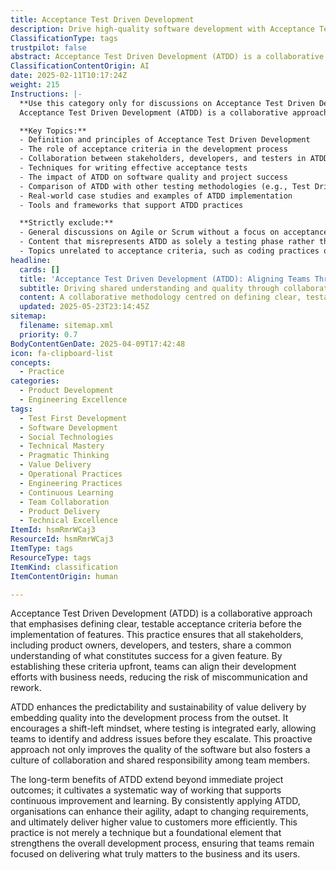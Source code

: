 ```yaml
---
title: Acceptance Test Driven Development
description: Drive high-quality software development with Acceptance Test Driven Development (ATDD). Define clear, testable acceptance criteria before implementation to ensure alignment with business needs.
ClassificationType: tags
trustpilot: false
abstract: Acceptance Test Driven Development (ATDD) is a collaborative methodology that prioritises the establishment of clear, testable acceptance criteria prior to feature implementation. Originating from the need for alignment among stakeholders—such as product owners, developers, and testers—ATDD ensures a shared understanding of success metrics for features, thereby minimising miscommunication and the potential for rework. This approach enhances the predictability and sustainability of value delivery by integrating quality assurance early in the development process, promoting a shift-left mindset that allows teams to identify and resolve issues proactively. The emphasis on early testing not only improves software quality but also nurtures a culture of collaboration and shared accountability within teams. Furthermore, the long-term advantages of ATDD extend beyond immediate project results; it fosters a systematic working method that encourages continuous improvement and adaptability to evolving requirements. By consistently implementing ATDD, organisations can enhance their agility and efficiency in delivering higher value to customers, making it a fundamental practice that reinforces the overall development process and keeps teams focused on what is essential for the business and its users.
ClassificationContentOrigin: AI
date: 2025-02-11T10:17:24Z
weight: 215
Instructions: |-
  **Use this category only for discussions on Acceptance Test Driven Development (ATDD).**  
  Acceptance Test Driven Development (ATDD) is a collaborative approach to software development that emphasises the importance of defining clear, testable acceptance criteria before the implementation of features. This practice ensures that the development team and stakeholders have a shared understanding of the requirements, ultimately leading to higher quality software that aligns with business needs.

  **Key Topics:**
  - Definition and principles of Acceptance Test Driven Development
  - The role of acceptance criteria in the development process
  - Collaboration between stakeholders, developers, and testers in ATDD
  - Techniques for writing effective acceptance tests
  - The impact of ATDD on software quality and project success
  - Comparison of ATDD with other testing methodologies (e.g., Test Driven Development)
  - Real-world case studies and examples of ATDD implementation
  - Tools and frameworks that support ATDD practices

  **Strictly exclude:**
  - General discussions on Agile or Scrum without a focus on acceptance testing
  - Content that misrepresents ATDD as solely a testing phase rather than a collaborative development approach
  - Topics unrelated to acceptance criteria, such as coding practices or design patterns that do not directly relate to ATDD principles.
headline:
  cards: []
  title: 'Acceptance Test Driven Development (ATDD): Aligning Teams Through Early Test Collaboration'
  subtitle: Driving shared understanding and quality through collaborative, test-first criteria that align stakeholders, reduce rework, and accelerate value delivery.
  content: A collaborative methodology centred on defining clear, testable acceptance criteria before feature implementation, ensuring stakeholder alignment, reducing miscommunication, and embedding quality early. It promotes proactive issue resolution, shared accountability, continuous improvement, and adaptability, enhancing predictability and sustainable value delivery aligned with customer and business objectives.
  updated: 2025-05-23T23:14:45Z
sitemap:
  filename: sitemap.xml
  priority: 0.7
BodyContentGenDate: 2025-04-09T17:42:48
icon: fa-clipboard-list
concepts:
  - Practice
categories:
  - Product Development
  - Engineering Excellence
tags:
  - Test First Development
  - Software Development
  - Social Technologies
  - Technical Mastery
  - Pragmatic Thinking
  - Value Delivery
  - Operational Practices
  - Engineering Practices
  - Continuous Learning
  - Team Collaboration
  - Product Delivery
  - Technical Excellence
ItemId: hsmRmrWCaj3
ResourceId: hsmRmrWCaj3
ItemType: tags
ResourceType: tags
ItemKind: classification
ItemContentOrigin: human

---
```

Acceptance Test Driven Development (ATDD) is a collaborative approach that emphasises defining clear, testable acceptance criteria before the implementation of features. This practice ensures that all stakeholders, including product owners, developers, and testers, share a common understanding of what constitutes success for a given feature. By establishing these criteria upfront, teams can align their development efforts with business needs, reducing the risk of miscommunication and rework.

ATDD enhances the predictability and sustainability of value delivery by embedding quality into the development process from the outset. It encourages a shift-left mindset, where testing is integrated early, allowing teams to identify and address issues before they escalate. This proactive approach not only improves the quality of the software but also fosters a culture of collaboration and shared responsibility among team members.

The long-term benefits of ATDD extend beyond immediate project outcomes; it cultivates a systematic way of working that supports continuous improvement and learning. By consistently applying ATDD, organisations can enhance their agility, adapt to changing requirements, and ultimately deliver higher value to customers more efficiently. This practice is not merely a technique but a foundational element that strengthens the overall development process, ensuring that teams remain focused on delivering what truly matters to the business and its users.
